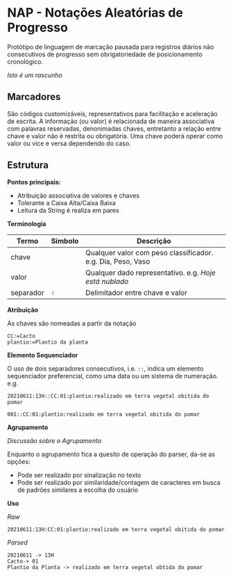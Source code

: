 # NAP - Notações Aleatórias de Progresso

Protótipo de linguagem de marcação pausada para registros diários não consecutivos de progresso sem obrigatoriedade de posicionamento cronológico.

*Isto é um rascunho*

## Marcadores

São códigos customizáveis, representativos para facilitação e aceleração de escrita. A informação (ou valor) é relacionada de maneira associativa com palavras reservadas, denonimadas chaves, entretanto a relação entre chave e valor não é restrita ou obrigatória. Uma chave poderá operar como valor ou vice e versa dependendo do caso.

## Estrutura

**Pontos principais:**

- Atribuição associativa de valores e chaves
- Tolerante a Caixa Alta/Caixa Baixa
- Leitura da String é realiza em pares


**Terminologia**

|Termo      |Simbolo    |Descrição                                              |
|-----------|-----------|-------------------------------------------------------|
|chave      |           |Qualquer valor com peso classificador. e.g. Dia, Peso, Vaso|
|valor      |           |Qualquer dado representativo. e.g. *Hoje está nublado* |
|separador  |```:```    |Delimitador entre chave e valor                        |



**Atribuição**

As chaves são nomeadas a partir da notação 

```
CC:=Cacto
plantio:=Plantio da planta
```

**Elemento Sequenciador**

O uso de dois separadores consecutivos, i.e.  ```::```, indica um elemento sequenciador preferencial, como uma data ou um sistema de numeração. e.g.

```
20210611:13H::CC:01:plantio:realizado em terra vegetal obitida do pomar
```
```
001::CC:01:plantio:realizado em terra vegetal obitida do pomar
```

**Agrupamento**



*Discussão sobre o Agrupamento*

Enquanto o agrupamento fica a quesito de operação do parser, da-se as opções:
- Pode ser realizado por sinalização no texto
- Pode ser realizado por similaridade/contagem de caracteres em busca de padrões similares a escolha do usuário

**Uso**


*Raw*
```
20210611:13H:CC:01:plantio:realizado em terra vegetal obitida do pomar
```

*Parsed*
```
20210611 -> 13H
Cacto-> 01
Plantio da Planta -> realizado em terra vegetal obtida do pomar
```






